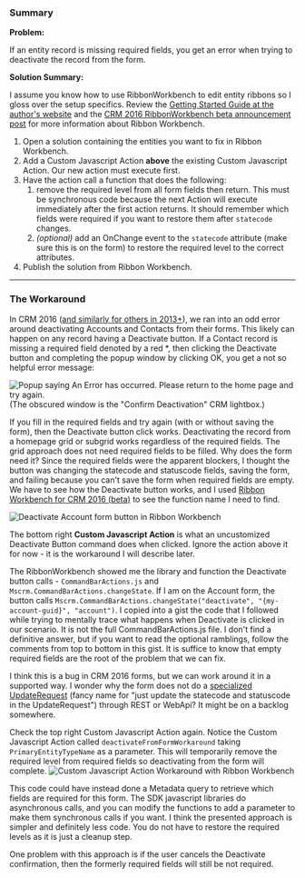 ### Summary
**Problem:**

If an entity record is missing required fields, you get an error when trying to deactivate the record from the form.

**Solution Summary:**

I assume you know how to use RibbonWorkbench to edit entity ribbons so I gloss over the setup specifics.  Review the [Getting Started Guide at the author's website](https://ribbonworkbench.uservoice.com/knowledgebase/articles/71374-1-getting-started-with-the-ribbon-workbench) and the [CRM 2016 RibbonWorkbench beta announcement post](http://develop1.net/public/post/Ribbon-Workbench-2016-Beta.aspx) for more information about Ribbon Workbench.

1. Open a solution containing the entities you want to fix in Ribbon Workbench.
2. Add a Custom Javascript Action **above** the existing Custom Javascript Action.  Our new action must execute first.
3. Have the action call a function that does the following:
    1. remove the required level from all form fields then return.  This must be synchronous code 		 because the next Action will execute immediately after the first action returns.  It should        remember which fields were required if you want to restore them after `statecode` changes.
    2. *(optional)* add an OnChange event to the `statecode` attribute (make sure this is on the form) to restore the required level to the correct attributes.
4. Publish the solution from Ribbon Workbench.

---

### The Workaround

In CRM 2016 ([and similarly for others in 2013+](https://community.dynamics.com/crm/f/117/t/117841)), we ran into an odd error around deactivating Accounts and Contacts from their forms.  This likely can happen on any record having a Deactivate button.  If a Contact record is missing a required field denoted by a red \*, then clicking the Deactivate button and completing the popup window by clicking OK, you get a not so helpful error message:

![Popup saying An Error has occurred. Please return to the home page and try again.](http://i.imgur.com/RZGPVLx.png)
(The obscured window is the "Confirm Deactivation" CRM lightbox.)

If you fill in the required fields and try again (with or without saving the form), then the Deactivate button click works.  Deactivating the record from a homepage grid or subgrid works regardless of the required fields.  The grid approach does not need required fields to be filled.  Why does the form need it?  Since the required fields were the apparent blockers, I thought the button was changing the statecode and statuscode fields, saving the form, and failing because you can't save the form when required fields are empty.  We have to see how the Deactivate button works, and I used [Ribbon Workbench for CRM 2016 (beta)](https://community.dynamics.com/crm/b/develop1/archive/2016/04/25/ribbon-workbench-2016-beta) to see the function name I need to find.

![Deactivate Account form button in Ribbon Workbench](http://i.imgur.com/GbvTDwn.png)

The bottom right **Custom Javascript Action** is what an uncustomized Deactivate Button command does when clicked.  Ignore the action above it for now - it is the workaround I will describe later.

The RibbonWorkbench showed me the library and function the Deactivate button calls - `CommandBarActions.js` and `Mscrm.CommandBarActions.changeState`.  If I am on the Account form, the button calls `Mscrm.CommandBarActions.changeState("deactivate", "{my-account-guid}", "account")`.  I copied into a gist the code that I followed while trying to mentally trace what happens when Deactivate is clicked in our scenario.  It is not the full CommandBarActions.js file.  I don't find a definitive answer, but if you want to read the optional ramblings, follow the comments from top to bottom in this gist.  It is suffice to know that empty required fields are the root of the problem that we can fix.

I think this is a bug in CRM 2016 forms, but we can work around it in a supported way.  I wonder why the form does not do a [specialized UpdateRequest](https://msdn.microsoft.com/en-us/library/dn932124.aspx) (fancy name for "just update the statecode and statuscode in the UpdateRequest") through REST or WebApi?  It might be on a backlog somewhere.
<script src="https://gist.github.com/gfritz/99f3a44e2723da5a4980fc739f4c5d8e.js"></script>

Check the top right Custom Javascript Action again.  Notice the Custom Javascript Action called `deactivateFromFormWorkaround` taking `PrimaryEntityTypeName` as a parameter.  This will temporarily remove the required level from required fields so deactivating from the form will complete.
![Custom Javascript Action Workaround with Ribbon Workbench](http://i.imgur.com/GbvTDwn.png)

<script src="https://gist.github.com/gfritz/fd6a70dfb5258f666b85a217bc289efe.js"></script>

This code could have instead done a Metadata query to retrieve which fields are required for this form.  The SDK javascript libraries do asynchronous calls, and you can modify the functions to add a parameter to make them synchronous calls if you want.  I think the presented approach is simpler and definitely less code.  You do not have to restore the required levels as it is just a cleanup step.

One problem with this approach is if the user cancels the Deactivate confirmation, then the formerly required fields will still be not required.
